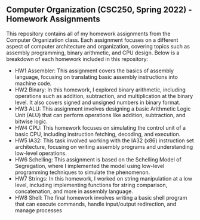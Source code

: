 ## Computer Organization (CSC250, Spring 2022) - Homework Assignments
This repository contains all of my homework assignments from the Computer Organization class. Each assignment focuses on a different aspect of computer architecture and organization, covering topics such as assembly programming, binary arithmetic, and CPU design. Below is a breakdown of each homework included in this repository:
- HW1 Assembler:
  This assignment covers the basics of assembly language, focusing on translating basic assembly instructions into machine code.
- HW2 Binary:
  In this homework, I explored binary arithmetic, including operations such as addition, subtraction, and multiplication at the binary level. It also covers signed and unsigned numbers in binary format.
- HW3 ALU:
  This assignment involves designing a basic Arithmetic Logic Unit (ALU) that can perform operations like addition, subtraction, and bitwise logic.
- HW4 CPU:
  This homework focuses on simulating the control unit of a basic CPU, including instruction fetching, decoding, and execution.
- HW5 IA32:
  This task involved working with the IA32 (x86) instruction set architecture, focusing on writing assembly programs and understanding low-level operations.
- HW6 Schelling:
  This assignment is based on the Schelling Model of Segregation, where I implemented the model using low-level programming techniques to simulate the phenomenon.
- HW7 Strings:
  In this homework, I worked on string manipulation at a low level, including implementing functions for string comparison, concatenation, and more in assembly language.
- HW8 Shell:
  The final homework involves writing a basic shell program that can execute commands, handle input/output redirection, and manage processes
